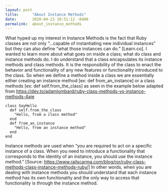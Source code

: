 ```yaml
---
layout: post
title:      "About Instance Methods"
date:       2020-04-23 10:51:12 -0400
permalink:  about_instance_methods
---
```



What hyped up my interest in Instance Methods is the fact that Ruby classes are not only “...capable of instantiating new individual instances” but they can also define “what those instances can do.” [Learn.co]. I wanted to learn more about what goes on inside a class; what do class and instance methods do.
I do understand that a class encapsulates its instance methods and class methods. It is the responsibility of the class to enact the behavior and functionality of any new features or functionality introduced to the class. So when we define a method inside a class we are essentially either creating an instance method [ex: def from_an_instance]  or a class methods [ex: def self.from_the_class] as seen in the example below adapted from https://dev.to/adamlombard/ruby-class-methods-vs-instance-methods-4aje
```
class SayHello
  def self.from_the_class
    "Hello, from a class method"
  end
  def from_an_instance
    "Hello, from an instance method"
  end
end
```
Instance methods are used when “you are required to act on a specific instance of a class. When you need to introduce a functionality that corresponds to the identity of an instance, you should use the instance method.” [Source: https://www.railscarma.com/blog/ror/ruby-class-methods-class-instance-methods-ruby/]
In other words, when you are dealing with instance methods you should understand that each instance method has its own functionality and the only way to access that functionality is through the instance method.

